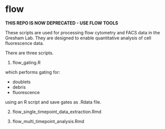 # flow

**THIS REPO IS NOW DEPRECATED - USE FLOW TOOLS**

These scripts are used for processing flow cytometry and FACS data in the Gresham Lab. 
They are designed to enable quantitative analysis of cell fluorescence data. 

There are three scripts.

1. flow_gating.R

which performs gating for:

* doublets 
* debris 
* fluorescence 

using an R script and save gates as .Rdata file.
    
2. flow_single_timepoint_data_extraction.Rmd

3. flow_multi_timepoint_analysis.Rmd
